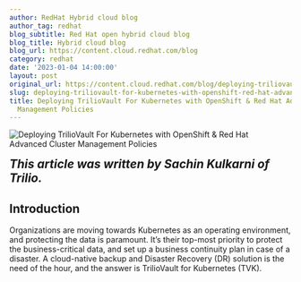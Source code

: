 ```yaml
---
author: RedHat Hybrid cloud blog
author_tag: redhat
blog_subtitle: Red Hat open hybrid cloud blog
blog_title: Hybrid cloud blog
blog_url: https://content.cloud.redhat.com/blog
category: redhat
date: '2023-01-04 14:00:00'
layout: post
original_url: https://content.cloud.redhat.com/blog/deploying-triliovault-for-kubernetes-with-openshift-red-hat-advanced-cluster-management-policies
slug: deploying-triliovault-for-kubernetes-with-openshift-red-hat-advanced-cluster-management-policies
title: Deploying TrilioVault For Kubernetes with OpenShift & Red Hat Advanced Cluster
  Management Policies
---
```


<div class="hs-featured-image-wrapper"> 
 <a class="hs-featured-image-link" href="https://content.cloud.redhat.com/blog/deploying-triliovault-for-kubernetes-with-openshift-red-hat-advanced-cluster-management-policies" title=""> <img alt="Deploying TrilioVault For Kubernetes with OpenShift &amp; Red Hat Advanced Cluster Management Policies" class="hs-featured-image" src="https://content.cloud.redhat.com/hubfs/trilio-operator.png" style="width: auto !important; float: left; margin: 0 15px 15px 0;" /> </a> 
</div>
 
<h2><em>This article was written by Sachin Kulkarni of Trilio.</em></h2> 
<h2>Introduction</h2> 
<p>Organizations are moving towards Kubernetes as an operating environment, and protecting the data is paramount. It’s their top-most priority to protect the business-critical data, and set up a business continuity plan in case of a disaster. A cloud-native backup and Disaster Recovery (DR) solution is the need of the hour, and the answer is TrilioVault for Kubernetes (TVK).</p>
  
<img alt="" height="1" src="https://track.hubspot.com/__ptq.gif?a=4305976&amp;k=14&amp;r=https%3A%2F%2Fcontent.cloud.redhat.com%2Fblog%2Fdeploying-triliovault-for-kubernetes-with-openshift-red-hat-advanced-cluster-management-policies&amp;bu=https%253A%252F%252Fcontent.cloud.redhat.com%252Fblog&amp;bvt=rss" style="width: 1px!important;" width="1" />
